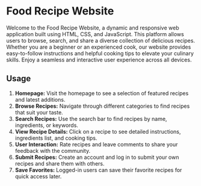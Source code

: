 <h1>Food Recipe Website</h1>
  <p> Welcome to the Food Recipe Website, a dynamic and responsive web application built using HTML, CSS, and JavaScript. This platform allows users to browse, search, and share a diverse collection of delicious recipes. Whether you are a beginner or an experienced cook, our website provides easy-to-follow instructions and helpful cooking tips to elevate your culinary skills. Enjoy a seamless and interactive user experience across all devices.
</p>
<h2>Usage</h2>
 <ol>
        <li><strong>Homepage:</strong> Visit the homepage to see a selection of featured recipes and latest additions.</li>
        <li><strong>Browse Recipes:</strong> Navigate through different categories to find recipes that suit your taste.</li>
        <li><strong>Search Recipes:</strong> Use the search bar to find recipes by name, ingredients, or keywords.</li>
        <li><strong>View Recipe Details:</strong> Click on a recipe to see detailed instructions, ingredients list, and cooking tips.</li>
        <li><strong>User Interaction:</strong> Rate recipes and leave comments to share your feedback with the community.</li>
        <li><strong>Submit Recipes:</strong> Create an account and log in to submit your own recipes and share them with others.</li>
        <li><strong>Save Favorites:</strong> Logged-in users can save their favorite recipes for quick access later.</li>
</ol>

